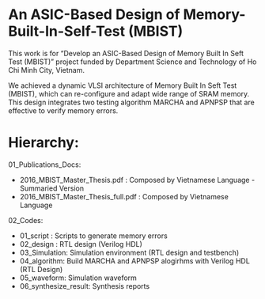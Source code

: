 # An ASIC-Based Design of Memory-Built-In-Self-Test (MBIST)

This work is for “Develop an ASIC-Based Design of Memory Built In Seft Test (MBIST)” project funded by Department Science and Technology of Ho Chi Minh City, Vietnam.

We achieved a dynamic VLSI architecture of Memory Built In Seft Test (MBIST), which can re-configure and adapt wide range of SRAM memory. This design integrates two testing algorithm MARCHA and APNPSP that are effective to verify memory errors. 

   
# Hierarchy:

01_Publications_Docs:
+ 2016_MBIST_Master_Thesis.pdf : Composed by Vietnamese Language - Summaried Version
+ 2016_MBIST_Master_Thesis_full.pdf : Composed by Vietnamese Language

02_Codes:
+ 01_script	: Scripts to generate memory errors
+ 02_design	: RTL design (Verilog HDL)
+ 03_Simulation:  Simulation environment (RTL design and testbench)	
+ 04_algorithm: Build MARCHA and APNPSP alogirhms with Verilog HDL (RTL Design)
+ 05_waveform: Simulation waveform
+ 06_synthesize_result: Synthesis reports	

